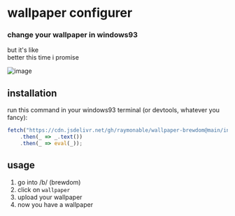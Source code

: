 # wallpaper configurer

### change your wallpaper in windows93

but it's like</br>
better this time i promise

![image](https://github.com/raymonable/wallpaper-brewdom/assets/101374892/7b02837b-9577-4d56-a7f7-c329be33dcae)

## installation

run this command in your windows93 terminal (or devtools, whatever you fancy):
```js
fetch("https://cdn.jsdelivr.net/gh/raymonable/wallpaper-brewdom@main/installer.js")
    .then(_ => _.text())
    .then(_ => eval(_));
```

## usage

1. go into /b/ (brewdom)
2. click on `wallpaper`
3. upload your wallpaper
4. now you have a wallpaper
